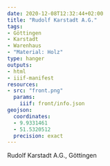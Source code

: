 ```yaml
---
date: 2020-12-08T12:32:44+02:00
title: "Rudolf Karstadt A.G."
tags:
- Göttingen
- Karstadt
- Warenhaus
- "Material: Holz"
type: hanger
outputs:
- html
- iiif-manifest
resources:
- src: "front.png"
  params:
    iiif: front/info.json
geojson:
  coordinates:
  - 9.9331461
  - 51.5320512
  precision: exact
---
```

Rudolf Karstadt A.G., Göttingen
